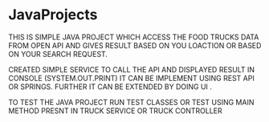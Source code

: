 # JavaProjects

THIS IS SIMPLE JAVA PROJECT WHICH ACCESS THE FOOD TRUCKS DATA FROM OPEN API
AND GIVES RESULT BASED ON YOU LOACTION OR BASED ON YOUR SEARCH REQUEST.

CREATED SIMPLE SERVICE TO CALL THE API AND DISPLAYED RESULT IN CONSOLE (SYSTEM.OUT.PRINT)
IT CAN BE IMPLEMENT USING REST API OR SPRINGS.
FURTHER IT CAN BE EXTENDED BY DOING UI .


TO TEST THE JAVA PROJECT  RUN TEST CLASSES OR TEST USING MAIN METHOD PRESNT IN TRUCK SERVICE OR TRUCK CONTROLLER
